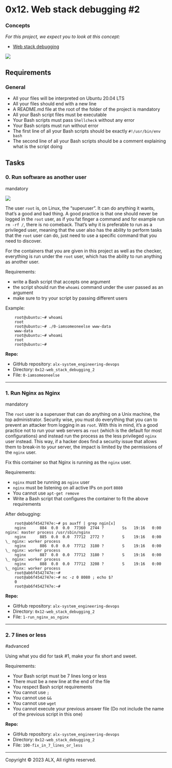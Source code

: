 0x12. Web stack debugging #2
============================

### Concepts

_For this project, we expect you to look at this concept:_

*   [Web stack debugging](https://github.com/GideonBature/alx-system_engineering-devops/tree/master/0x0D-web_stack_debugging_0/concept_pages/web_stack_debugging)

![](https://s3.amazonaws.com/intranet-projects-files/holbertonschool-sysadmin_devops/287/99littlebugsinthecode-holberton.jpg)

Requirements
------------

### General

*   All your files will be interpreted on Ubuntu 20.04 LTS
*   All your files should end with a new line
*   A README.md file at the root of the folder of the project is mandatory
*   All your Bash script files must be executable
*   Your Bash scripts must pass `Shellcheck` without any error
*   Your Bash scripts must run without error
*   The first line of all your Bash scripts should be exactly `#!/usr/bin/env bash`
*   The second line of all your Bash scripts should be a comment explaining what is the script doing

Tasks
-----

### 0\. Run software as another user

mandatory

![](https://s3.amazonaws.com/alx-intranet.hbtn.io/uploads/medias/2020/9/eaeff07a715ff880b1ceb8e863a1d141a74a7f85.png?X-Amz-Algorithm=AWS4-HMAC-SHA256&X-Amz-Credential=AKIARDDGGGOUSBVO6H7D%2F20231218%2Fus-east-1%2Fs3%2Faws4_request&X-Amz-Date=20231218T184004Z&X-Amz-Expires=86400&X-Amz-SignedHeaders=host&X-Amz-Signature=6e54ddcc0711d1971ae980416f3cd2f971454fcbd578b769ac6aaf21ec725f5b)

The user `root` is, on Linux, the “superuser”. It can do anything it wants, that’s a good and bad thing. A good practice is that one should never be logged in the `root` user, as if you fat finger a command and for example run `rm -rf /`, there is no comeback. That’s why it is preferable to run as a privileged user, meaning that the user also has the ability to perform tasks that the `root` user can do, just need to use a specific command that you need to discover.

For the containers that you are given in this project as well as the checker, everything is run under the `root` user, which has the ability to run anything as another user.

Requirements:

*   write a Bash script that accepts one argument
*   the script should run the `whoami` command under the user passed as an argument
*   make sure to try your script by passing different users

Example:
```
    root@ubuntu:~# whoami
    root
    root@ubuntu:~# ./0-iamsomeoneelse www-data
    www-data
    root@ubuntu:~# whoami
    root
    root@ubuntu:~#
```    

**Repo:**

*   GitHub repository: `alx-system_engineering-devops`
*   Directory: `0x12-web_stack_debugging_2`
*   File: `0-iamsomeoneelse`

-----

### 1\. Run Nginx as Nginx

mandatory

The `root` user is a superuser that can do anything on a Unix machine, the top administrator. Security wise, you must do everything that you can to prevent an attacker from logging in as `root`. With this in mind, it’s a good practice not to run your web servers as `root` (which is the default for most configurations) and instead run the process as the less privileged `nginx` user instead. This way, if a hacker does find a security issue that allows them to break-in to your server, the impact is limited by the permissions of the `nginx` user.

Fix this container so that Nginx is running as the `nginx` user.

Requirements:

*   `nginx` must be running as `nginx` user
*   `nginx` must be listening on all active IPs on port `8080`
*   You cannot use `apt-get remove`
*   Write a Bash script that configures the container to fit the above requirements

After debugging:
```
    root@ab6f4542747e:~# ps auxff | grep ngin[x]
    nginx      884  0.0  0.0  77360  2744 ?        Ss   19:16   0:00 nginx: master process /usr/sbin/nginx
    nginx      885  0.0  0.0  77712  2772 ?        S    19:16   0:00  \_ nginx: worker process
    nginx      886  0.0  0.0  77712  3180 ?        S    19:16   0:00  \_ nginx: worker process
    nginx      887  0.0  0.0  77712  3180 ?        S    19:16   0:00  \_ nginx: worker process
    nginx      888  0.0  0.0  77712  3208 ?        S    19:16   0:00  \_ nginx: worker process
    root@ab6f4542747e:~#
    root@ab6f4542747e:~# nc -z 0 8080 ; echo $?
    0
    root@ab6f4542747e:~#
```    

**Repo:**

*   GitHub repository: `alx-system_engineering-devops`
*   Directory: `0x12-web_stack_debugging_2`
*   File: `1-run_nginx_as_nginx`

-----

### 2\. 7 lines or less

#advanced

Using what you did for task #1, make your fix short and sweet.

Requirements:

*   Your Bash script must be 7 lines long or less
*   There must be a new line at the end of the file
*   You respect Bash script requirements
*   You cannot use `;`
*   You cannot use `&&`
*   You cannot use `wget`
*   You cannot execute your previous answer file (Do not include the name of the previous script in this one)

**Repo:**

*   GitHub repository: `alx-system_engineering-devops`
*   Directory: `0x12-web_stack_debugging_2`
*   File: `100-fix_in_7_lines_or_less`

-----

Copyright © 2023 ALX, All rights reserved.
